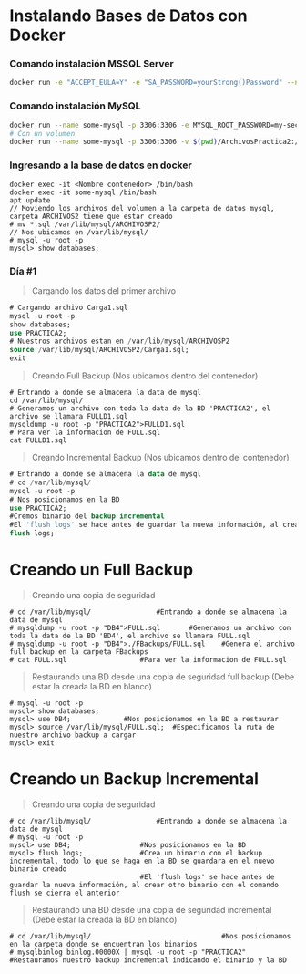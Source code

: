 # Instalando Bases de Datos con Docker

### Comando instalación MSSQL Server

```bash
docker run -e "ACCEPT_EULA=Y" -e "SA_PASSWORD=yourStrong()Password" --name mssqlbd -p 1433:1433 -d mcr.microsoft.com/mssql/server:2019-latest
```

### Comando instalación MySQL

```bash
docker run --name some-mysql -p 3306:3306 -e MYSQL_ROOT_PASSWORD=my-secret-pw -d mysql
# Con un volumen
docker run --name some-mysql -p 3306:3306 -v $(pwd)/ArchivosPractica2:/var/ArchivosPractica2 -e MYSQL_ROOT_PASSWORD=my-secret-pw -d mysql
```

### Ingresando a la base de datos en docker
```
docker exec -it <Nombre contenedor> /bin/bash
docker exec -it some-mysql /bin/bash
apt update
// Moviendo los archivos del volumen a la carpeta de datos mysql, carpeta ARCHIVOS2 tiene que estar creado
# mv *.sql /var/lib/mysql/ARCHIVOSP2/
// Nos ubicamos en /var/lib/mysql/
# mysql -u root -p
mysql> show databases;
```

### Día #1

>Cargando los datos del primer archivo
```sql
# Cargando archivo Carga1.sql
mysql -u root -p
show databases;
use PRACTICA2;
# Nuestros archivos estan en /var/lib/mysql/ARCHIVOSP2
source /var/lib/mysql/ARCHIVOSP2/Carga1.sql;
exit
```
>Creando Full Backup (Nos ubicamos dentro del contenedor)
```
# Entrando a donde se almacena la data de mysql
cd /var/lib/mysql/
# Generamos un archivo con toda la data de la BD 'PRACTICA2', el archivo se llamara FULLD1.sql
mysqldump -u root -p "PRACTICA2">FULLD1.sql
# Para ver la informacion de FULL.sql
cat FULLD1.sql
```
>Creando Incremental Backup (Nos ubicamos dentro del contenedor)
```sql
# Entrando a donde se almacena la data de mysql
# cd /var/lib/mysql/				
mysql -u root -p
# Nos posicionamos en la BD
use PRACTICA2;	
#Cremos binario del backup incremental	
#El 'flush logs' se hace antes de guardar la nueva información, al crear otro binario con el comando flush se cierra el anterior	    
flush logs;                 
```














# Creando un Full Backup
>Creando una copia de seguridad
```
# cd /var/lib/mysql/				#Entrando a donde se almacena la data de mysql
# mysqldump -u root -p "DB4">FULL.sql		#Generamos un archivo con toda la data de la BD 'BD4', el archivo se llamara FULL.sql
# mysqldump -u root -p "DB4">./FBackups/FULL.sql    #Genera el archivo full backup en la carpeta FBackups
# cat FULL.sql					#Para ver la informacion de FULL.sql
```

>Restaurando una BD desde una copia de seguridad full backup (Debe estar la creada la BD en blanco)
```
# mysql -u root -p
mysql> show databases;
mysql> use DB4;				#Nos posicionamos en la BD a restaurar
mysql> source /var/lib/mysql/FULL.sql;	#Especificamos la ruta de nuestro archivo backup a cargar
mysql> exit
```
# Creando un Backup Incremental
>Creando una copia de seguridad
```
# cd /var/lib/mysql/				#Entrando a donde se almacena la data de mysql
# mysql -u root -p
mysql> use DB4;				    #Nos posicionamos en la BD
mysql> flush logs;				#Crea un binario con el backup incremental, todo lo que se haga en la BD se guardara en el nuevo binario creado
                                #El 'flush logs' se hace antes de guardar la nueva información, al crear otro binario con el comando flush se cierra el anterior
```

>Restaurando una BD desde una copia de seguridad incremental (Debe estar la creada la BD en blanco)
```
# cd /var/lib/mysql/                                #Nos posicionamos en la carpeta donde se encuentran los binarios
# mysqlbinlog binlog.00000X | mysql -u root -p "PRACTICA2"       #Restauramos nuestro backup incremental indicando el binario y la BD 
```
